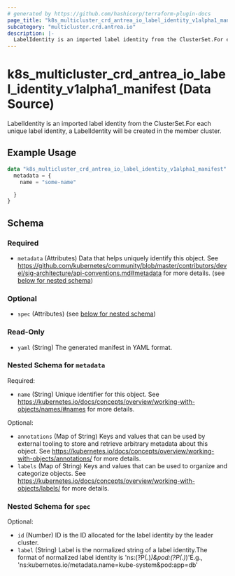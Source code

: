 ```yaml
---
# generated by https://github.com/hashicorp/terraform-plugin-docs
page_title: "k8s_multicluster_crd_antrea_io_label_identity_v1alpha1_manifest Data Source - terraform-provider-k8s"
subcategory: "multicluster.crd.antrea.io"
description: |-
  LabelIdentity is an imported label identity from the ClusterSet.For each unique label identity, a LabelIdentity will be created in the member cluster.
---
```


# k8s_multicluster_crd_antrea_io_label_identity_v1alpha1_manifest (Data Source)

LabelIdentity is an imported label identity from the ClusterSet.For each unique label identity, a LabelIdentity will be created in the member cluster.

## Example Usage

```terraform
data "k8s_multicluster_crd_antrea_io_label_identity_v1alpha1_manifest" "example" {
  metadata = {
    name = "some-name"

  }
}
```

<!-- schema generated by tfplugindocs -->
## Schema

### Required

- `metadata` (Attributes) Data that helps uniquely identify this object. See https://github.com/kubernetes/community/blob/master/contributors/devel/sig-architecture/api-conventions.md#metadata for more details. (see [below for nested schema](#nestedatt--metadata))

### Optional

- `spec` (Attributes) (see [below for nested schema](#nestedatt--spec))

### Read-Only

- `yaml` (String) The generated manifest in YAML format.

<a id="nestedatt--metadata"></a>
### Nested Schema for `metadata`

Required:

- `name` (String) Unique identifier for this object. See https://kubernetes.io/docs/concepts/overview/working-with-objects/names/#names for more details.

Optional:

- `annotations` (Map of String) Keys and values that can be used by external tooling to store and retrieve arbitrary metadata about this object. See https://kubernetes.io/docs/concepts/overview/working-with-objects/annotations/ for more details.
- `labels` (Map of String) Keys and values that can be used to organize and categorize objects. See https://kubernetes.io/docs/concepts/overview/working-with-objects/labels/ for more details.


<a id="nestedatt--spec"></a>
### Nested Schema for `spec`

Optional:

- `id` (Number) ID is the ID allocated for the label identity by the leader cluster.
- `label` (String) Label is the normalized string of a label identity.The format of normalized label identity is 'ns:(?P<nslabels>(.)*)&pod:(?P<podlabels>(.)*)'E.g., 'ns:kubernetes.io/metadata.name=kube-system&pod:app=db'
